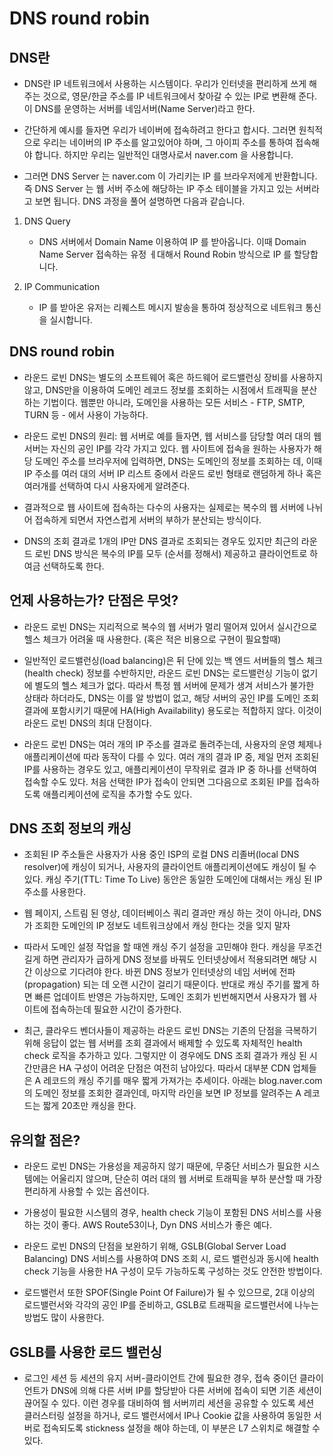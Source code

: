 # DNS round robin

## DNS란 
- DNS란 IP 네트워크에서 사용하는 시스템이다. 우리가 인터넷을 편리하게 쓰게 해주는 것으로, 영문/한글 주소를 IP 네트워크에서 찾아갈 수 있는 IP로 변환해 준다. 이 DNS를 운영하는 서버를 네임서버(Name Server)라고 한다. 

- 간단하게 예시를 들자면 우리가 네이버에 접속하려고 한다고 합시다. 그러면 원칙적으로 우리는 네이버의 IP 주소를 알고있어야 하며, 그 아이피 주소를 통하여 접속해야 합니다.
하지만 우리는 일반적인 대명사로서 naver.com 을 사용합니다.
- 그러면 DNS Server 는 naver.com 이 가리키는 IP 를 브라우저에게 반환합니다. 즉 DNS Server 는 웹 서버 주소에 해당하는 IP 주소 테이블을 가지고 있는 서버라고 보면 됩니다. DNS 과정을 풀어 설명하면 다음과 같습니다.

1. DNS Query
   - DNS 서버에서 Domain Name 이용하여 IP 를 받아옵니다.
이때 Domain Name Server 접속하는 유정 ㅔ대해서 Round Robin 방식으로 IP 를 할당합니다.

2. IP Communication
   - IP 를 받아온 유저는 리퀘스트 메시지 발송을 통하여 정상적으로 네트워크 통신을 실시합니다.

## DNS round robin

- 라운드 로빈 DNS는 별도의 소프트웨어 혹은 하드웨어 로드밸런싱 장비를 사용하지 않고, DNS만을 이용하여 도메인 레코드 정보를 조회하는 시점에서 트래픽을 분산하는 기법이다. 웹뿐만 아니라, 도메인을 사용하는 모든 서비스 - FTP, SMTP, TURN 등 - 에서 사용이 가능하다.

- 라운드 로빈 DNS의 원리: 웹 서버로 예를 들자면, 웹 서비스를 담당할 여러 대의 웹 서버는 자신의 공인 IP를 각각 가지고 있다. 웹 사이트에 접속을 원하는 사용자가 해당 도메인 주소를 브라우저에 입력하면, DNS는 도메인의 정보를 조회하는 데, 이때 IP 주소를 여러 대의 서버 IP 리스트 중에서 라운드 로빈 형태로 랜덤하게 하나 혹은 여러개를 선택하여 다시 사용자에게 알려준다. 
- 결과적으로 웹 사이트에 접속하는 다수의 사용자는 실제로는 복수의 웹 서버에 나뉘어 접속하게 되면서 자연스럽게 서버의 부하가 분산되는 방식이다.
- DNS의 조회 결과로 1개의 IP만 DNS 결과로 조회되는 경우도 있지만 최근의 라운드 로빈 DNS 방식은 복수의 IP를 모두 (순서를 정해서) 제공하고 클라이언트로 하여금 선택하도록 한다.


## 언제 사용하는가? 단점은 무엇?

- 라운드 로빈 DNS는 지리적으로 복수의 웹 서버가 멀리 떨어져 있어서 실시간으로 헬스 체크가 어려울 때 사용한다. (혹은 적은 비용으로 구현이 필요할때) 
- 일반적인 로드밸런싱(load balancing)은 뒤 단에 있는 백 엔드 서버들의 헬스 체크(health check) 정보를 수반하지만, 라운드 로빈 DNS는 로드밸런싱 기능이 없기에 별도의 헬스 체크가 없다. 따라서 특정 웹 서버에 문제가 생겨 서비스가 불가한 상태라 하더라도, DNS는 이를 알 방법이 없고, 해당 서버의 공인 IP를 도메인 조회 결과에 포함시키기 때문에 HA(High Availability) 용도로는 적합하지 않다. 이것이 라운드 로빈 DNS의 최대 단점이다.

- 라운드 로빈 DNS는 여러 개의 IP 주소를 결과로 돌려주는데, 사용자의 운영 체제나 애플리케이션에 따라 동작이 다를 수 있다. 여러 개의 결과 IP 중, 제일 먼저 조회된 IP를 사용하는 경우도 있고, 애플리케이션이 무작위로 결과 IP 중 하나를 선택하여 접속할 수도 있다. 처음 선택한 IP가 접속이 안되면 그다음으로 조회된 IP를 접속하도록 애플리케이션에 로직을 추가할 수도 있다.


## DNS 조회 정보의 캐싱

- 조회된 IP 주소들은 사용자가 사용 중인 ISP의 로컬 DNS 리졸버(local DNS resolver)에 캐싱이 되거나, 사용자의 클라이언트 애플리케이션에도 캐싱이 될 수 있다. 캐싱 주기(TTL: Time To Live) 동안은 동일한 도메인에 대해서는 캐싱 된 IP 주소를 사용한다.

- 웹 페이지, 스트림 된 영상, 데이터베이스 쿼리 결과만 캐싱 하는 것이 아니라, DNS가 조회한 도메인의 IP 정보도 네트워크상에서 캐싱 한다는 것을 잊지 말자

- 따라서 도메인 설정 작업을 할 때엔 캐싱 주기 설정을 고민해야 한다. 캐싱을 무조건 길게 하면 관리자가 급하게 DNS 정보를 바꿔도 인터넷상에서 적용되려면 해당 시간 이상으로 기다려야 한다. 바뀐 DNS 정보가 인터넷상의 네임 서버에 전파(propagation) 되는 데 오랜 시간이 걸리기 때문이다. 반대로 캐싱 주기를 짧게 하면 빠른 업데이트 반영은 가능하지만, 도메인 조회가 빈번해지면서 사용자가 웹 사이트에 접속하는데 필요한 시간이 증가한다. 

- 최근, 클라우드 벤더사들이 제공하는 라운드 로빈 DNS는 기존의 단점을 극복하기 위해 응답이 없는 웹 서버를 조회 결과에서 배제할 수 있도록 자체적인 health check 로직을 추가하고 있다. 그렇지만 이 경우에도 DNS 조회 결과가 캐싱 된 시간만큼은 HA 구성이 어려운 단점은 여전히 남아있다. 따라서 대부분 CDN 업체들은 A 레코드의 캐싱 주기를 매우 짧게 가져가는 추세이다. 아래는 blog.naver.com의 도메인 정보를 조회한 결과인데, 마지막 라인을 보면 IP 정보를 알려주는 A 레코드는 짧게 20초만 캐싱을 한다.

## 유의할 점은?

- 라운드 로빈 DNS는 가용성을 제공하지 않기 때문에, 무중단 서비스가 필요한 시스템에는 어울리지 않으며, 단순히 여러 대의 웹 서버로 트래픽을 부하 분산할 때 가장 편리하게 사용할 수 있는 옵션이다. 

- 가용성이 필요한 시스템의 경우, health check 기능이 포함된 DNS 서비스를 사용하는 것이 좋다. AWS Route53이나, Dyn DNS 서비스가 좋은 예다.

- 라운드 로빈 DNS의 단점을 보완하기 위해, GSLB(Global Server Load Balancing) DNS 서비스를 사용하여 DNS 조회 시, 로드 밸런싱과 동시에 health check 기능을 사용한 HA 구성이 모두 가능하도록 구성하는 것도 안전한 방법이다. 

- 로드밸런서 또한 SPOF(Single Point Of Failure)가 될 수 있으므로, 2대 이상의 로드밸런서와 각각의 공인 IP를 준비하고, GSLB로 트래픽을 로드밸런서에 나누는 방법도 많이 사용한다.


## GSLB를 사용한 로드 밸런싱

- 로그인 세션 등 세션의 유지 서버-클라이언트 간에 필요한 경우, 접속 중이던 클라이언트가 DNS에 의해 다른 서버 IP를 할당받아 다른 서버에 접속이 되면 기존 세션이 끊어질 수 있다. 이런 경우를 대비하여 웹 서버끼리 세션을 공유할 수 있도록 세션 클러스터링 설정을 하거나, 로드 밸런서에서 IP나 Cookie 값을 사용하여 동일한 서버로 접속되도록 stickness 설정을 해야 하는데, 이 부분은 L7 스위치로 해결할 수 있다.